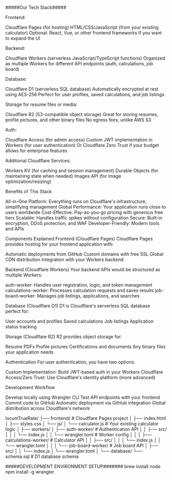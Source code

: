 #####Our Tech Stack#####

Frontend:

Cloudflare Pages (for hosting)
HTML/CSS/JavaScript (from your existing calculator)
Optional: React, Vue, or other frontend frameworks if you want to expand the UI


Backend:

Cloudflare Workers (serverless JavaScript/TypeScript functions)
Organized as multiple Workers for different API endpoints (auth, calculations, job board)


Database:

Cloudflare D1 (serverless SQL database)
Automatically encrypted at rest using AES-256
Perfect for user profiles, saved calculations, and job listings


Storage for resume files or media:

Cloudflare R2 (S3-compatible object storage)
Great for storing resumes, profile pictures, and other binary files
No egress fees, unlike AWS S3


Auth:

Cloudflare Access (for admin access)
Custom JWT implementation in Workers (for user authentication)
Or Cloudflare Zero Trust if your budget allows for enterprise features


Additional Cloudflare Services:

Workers KV (for caching and session management)
Durable Objects (for maintaining state when needed)
Images API (for image optimization/resizing)



Benefits of This Stack

All-in-One Platform: Everything runs on Cloudflare's infrastructure, simplifying management
Global Performance: Your application runs close to users worldwide
Cost-Effective: Pay-as-you-go pricing with generous free tiers
Scalable: Handles traffic spikes without configuration
Secure: Built-in encryption, DDoS protection, and WAF
Developer-Friendly: Modern tools and APIs

Components Explained
Frontend (Cloudflare Pages)
Cloudflare Pages provides hosting for your frontend application with:

Automatic deployments from GitHub
Custom domains with free SSL
Global CDN distribution
Integration with your Workers backend

Backend (Cloudflare Workers)
Your backend APIs would be structured as multiple Workers:

auth-worker: Handles user registration, login, and token management
calculations-worker: Processes calculation requests and saves results
job-board-worker: Manages job listings, applications, and searches

Database (Cloudflare D1)
D1 is Cloudflare's serverless SQL database perfect for:

User accounts and profiles
Saved calculations
Job listings
Application status tracking

Storage (Cloudflare R2)
R2 provides object storage for:

Resume PDFs
Profile pictures
Certifications and documents
Any binary files your application needs

Authentication
For user authentication, you have two options:

Custom Implementation: Build JWT-based auth in your Workers
Cloudflare Access/Zero Trust: Use Cloudflare's identity platform (more advanced)

Development Workflow

Develop locally using Wrangler CLI
Test API endpoints with your frontend
Commit code to GitHub
Automatic deployment via GitHub integration
Global distribution across Cloudflare's network

locumTrueRate/
├── frontend/                  # Cloudflare Pages project
│   ├── index.html
│   ├── styles.css
│   └── js/
│       └── calculator.js      # Your existing calculator logic
│
├── workers/
│   ├── auth-worker/           # Authentication API
│   │   ├── src/
│   │   │   └── index.js
│   │   └── wrangler.toml      # Worker config
│   │
│   ├── calculations-worker/   # Calculator API
│   │   ├── src/
│   │   │   └── index.js
│   │   └── wrangler.toml
│   │
│   └── job-board-worker/      # Job board API
│       ├── src/
│       │   └── index.js
│       └── wrangler.toml
│
└── database/
    └── schema.sql             # D1 database schema




#####DEVELOPMENT ENVIRONMENT SETUP#######
brew install node
npm install -g wrangler